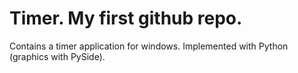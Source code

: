 # Timer. My first github repo.

Contains a timer application for windows. Implemented with Python (graphics with PySide).
